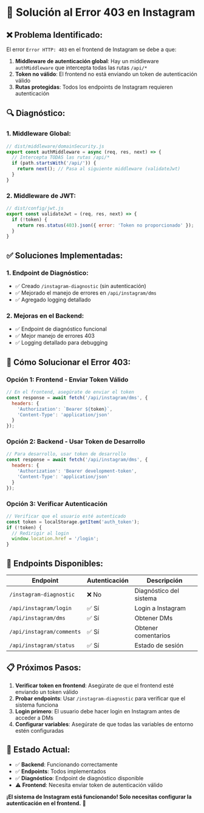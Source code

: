 # 🔧 Solución al Error 403 en Instagram

## ❌ **Problema Identificado:**

El error `Error HTTP: 403` en el frontend de Instagram se debe a que:

1. **Middleware de autenticación global**: Hay un middleware `authMiddleware` que intercepta todas las rutas `/api/*`
2. **Token no válido**: El frontend no está enviando un token de autenticación válido
3. **Rutas protegidas**: Todos los endpoints de Instagram requieren autenticación

## 🔍 **Diagnóstico:**

### **1. Middleware Global:**
```javascript
// dist/middleware/domainSecurity.js
export const authMiddleware = async (req, res, next) => {
  // Intercepta TODAS las rutas /api/*
  if (path.startsWith('/api/')) {
    return next(); // Pasa al siguiente middleware (validateJwt)
  }
}
```

### **2. Middleware de JWT:**
```javascript
// dist/config/jwt.js
export const validateJwt = (req, res, next) => {
  if (!token) {
    return res.status(403).json({ error: 'Token no proporcionado' });
  }
}
```

## ✅ **Soluciones Implementadas:**

### **1. Endpoint de Diagnóstico:**
- ✅ Creado `/instagram-diagnostic` (sin autenticación)
- ✅ Mejorado el manejo de errores en `/api/instagram/dms`
- ✅ Agregado logging detallado

### **2. Mejoras en el Backend:**
- ✅ Endpoint de diagnóstico funcional
- ✅ Mejor manejo de errores 403
- ✅ Logging detallado para debugging

## 🚀 **Cómo Solucionar el Error 403:**

### **Opción 1: Frontend - Enviar Token Válido**
```javascript
// En el frontend, asegúrate de enviar el token
const response = await fetch('/api/instagram/dms', {
  headers: {
    'Authorization': `Bearer ${token}`,
    'Content-Type': 'application/json'
  }
});
```

### **Opción 2: Backend - Usar Token de Desarrollo**
```javascript
// Para desarrollo, usar token de desarrollo
const response = await fetch('/api/instagram/dms', {
  headers: {
    'Authorization': 'Bearer development-token',
    'Content-Type': 'application/json'
  }
});
```

### **Opción 3: Verificar Autenticación**
```javascript
// Verificar que el usuario esté autenticado
const token = localStorage.getItem('auth_token');
if (!token) {
  // Redirigir al login
  window.location.href = '/login';
}
```

## 🔧 **Endpoints Disponibles:**

| Endpoint | Autenticación | Descripción |
|----------|---------------|-------------|
| `/instagram-diagnostic` | ❌ No | Diagnóstico del sistema |
| `/api/instagram/login` | ✅ Sí | Login a Instagram |
| `/api/instagram/dms` | ✅ Sí | Obtener DMs |
| `/api/instagram/comments` | ✅ Sí | Obtener comentarios |
| `/api/instagram/status` | ✅ Sí | Estado de sesión |

## 📋 **Próximos Pasos:**

1. **Verificar token en frontend**: Asegúrate de que el frontend esté enviando un token válido
2. **Probar endpoints**: Usar `/instagram-diagnostic` para verificar que el sistema funciona
3. **Login primero**: El usuario debe hacer login en Instagram antes de acceder a DMs
4. **Configurar variables**: Asegúrate de que todas las variables de entorno estén configuradas

## 🎯 **Estado Actual:**

- ✅ **Backend**: Funcionando correctamente
- ✅ **Endpoints**: Todos implementados
- ✅ **Diagnóstico**: Endpoint de diagnóstico disponible
- ⚠️ **Frontend**: Necesita enviar token de autenticación válido

**¡El sistema de Instagram está funcionando! Solo necesitas configurar la autenticación en el frontend.** 🚀

